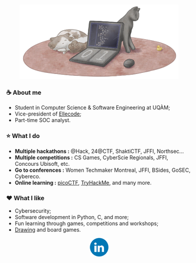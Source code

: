 <p align="center">
 <img src="/GitHub_banner.png" height="200">
</p>

### ☕️ About me
- Student in Computer Science & Software Engineering at UQÀM;
- Vice-president of [Ellecode](https://ellecode.org/);
- Part-time SOC analyst.

### ⭐️ What I do
-  <b>Multiple hackathons :</b> @Hack, 24@CTF, ShaktiCTF, JFFI, Northsec...
-  <b>Multiple competitions :</b> CS Games, CyberScie Regionals, JFFI, Concours Ubisoft, etc.
-  <b>Go to conferences :</b> Women Techmaker Montreal, JFFI, BSides, GoSEC, Cybereco.
-  <b>Online learning :</b> [picoCTF](https://play.picoctf.org/users/Anomalie), [TryHackMe](https://tryhackme.com/p/Anomalie), and many more.

### ❤️ What I like
- Cybersecurity;
- Software development in Python, C, and more;
- Fun learning through games, competitions and workshops;
- [Drawing](https://www.deviantart.com/anomaliemajeure) and board games.

<div id="badges">
  <p align="center">
    <a href="https://www.linkedin.com/in/jessica-majeur"><img src="/LinkedIN.png" alt="LinkedIn Badge" height="50"></a>
  </p>
</div>
